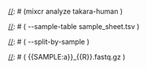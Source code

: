 [//]: # (# Samples table)

[//]: # ()
[//]: # (In many cases it may be useful or even required to analyze samples from different patients at once. MiXCR allows to do this with sample barcodes, that may be picked up from all possible sources:)

[//]: # ()
[//]: # (- from names of input files;)

[//]: # (- from index I1/I2 FASTQ files;)

[//]: # (- from sequence header lines;)

[//]: # (- from inside the [tag pattern]&#40;ref-tag-pattern.md&#41;.)

[//]: # ()
[//]: # (To enable this functionality, one need to pass sample sheet in a `.tsv` format to MiXCR with `--sample-table` option. The structure of the sample sheet is the following:)

[//]: # ()
[//]: # (| Sample | TagPattern | TAG0 | TAG1 | TAG2 | ... |)

[//]: # (|--------|------------|------|------|------|-----|)

[//]: # (| ...    | ...        | ...  | ...  | ...  | ... |)

[//]: # ()
[//]: # (where columns meaning is the following:)

[//]: # ()
[//]: # (`Sample` &#40;required, non-empty&#41;)

[//]: # (: the name of the sample)

[//]: # ()
[//]: # (`TagPattern` &#40;required, may be empty&#41;)

[//]: # (: [tag pattern]&#40;ref-tag-pattern.md&#41; that should be matched for sequences from the corresponding sample; if not empty it overrides the tag pattern specified by the preset or by mix-in option  )

[//]: # ()
[//]: # (`TAG0` &#40;optional&#41;)

[//]: # (: tag value corresponding to the sample  )

[//]: # ()
[//]: # (MiXCR can process multiple samples in twi principal ways: &#40;1&#41; data can be split by samples right at the [`align`]&#40;mixcr-align.md&#41; step and processed separately, or &#40;2&#41; all samples will be processed as a single set of sequences and separated only on the very last [`exportClones`]&#40;mixcr-export.md&#41; step. Both approaches have their pros and cons allowing to use the best strategy given the experimental setup and study goals.)

[//]: # ()
[//]: # ()
[//]: # (## Examples)

[//]: # ()
[//]: # (Below we illustrate usage of sample sheets by various examples.)

[//]: # ()
[//]: # (### Multiple patient samples processed at once)

[//]: # ()
[//]: # (The simples case when we have multiple samples in one directory. Support we have 3 different patient samples prepared with the same kit and having the following file names:)

[//]: # (```shell)

[//]: # (plate1_R1.fastq.gz)

[//]: # (plate1_R2.fastq.gz)

[//]: # (plate2_R1.fastq.gz)

[//]: # (plate2_R2.fastq.gz)

[//]: # (plate3_R1.fastq.gz)

[//]: # (plate3_R2.fastq.gz)

[//]: # (```)

[//]: # ()
[//]: # (The following MiXCR command will process all :)

[//]: # ()
[//]: # (```shell)

[//]: # (mixcr analyze takara-human \)

[//]: # (      --sample-table sample_sheet.tsv \)

[//]: # (      --split-by-sample \)

[//]: # (      {{SAMPLE:a}}_{{R}}.fastq.gz \)

[//]: # (      output_prefix)

[//]: # (```)

[//]: # ()
[//]: # (will match all pairs of FASTQ files in the current directory and use provided sample sheet to assign)